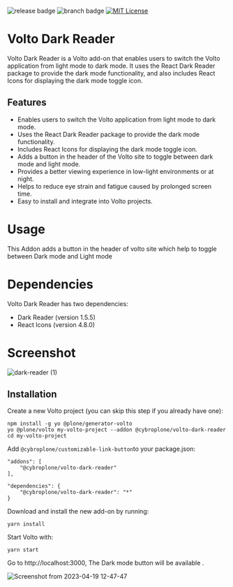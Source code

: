 


![release badge](https://badgen.net/badge/release/v1.0.0/blue) 
![branch badge](https://badgen.net/badge/main/passing/green)
[![MIT License](https://img.shields.io/badge/License-MIT-green.svg)](https://choosealicense.com/licenses/mit/)


# Volto Dark Reader
Volto Dark Reader is a Volto add-on that enables users to switch the Volto application from light mode to dark mode. It uses the React Dark Reader package to provide the dark mode functionality, and also includes React Icons for displaying the dark mode toggle icon.

## Features
 
- Enables users to switch the Volto application from light mode to dark mode.
- Uses the React Dark Reader package to provide the dark mode functionality.
- Includes React Icons for displaying the dark mode toggle icon.
- Adds a button in the header of the Volto site to toggle between dark mode and   light mode.
- Provides a better viewing experience in low-light environments or at night.
- Helps to reduce eye strain and fatigue caused by prolonged screen time.
- Easy to install and integrate into Volto projects.


# Usage
This Addon adds a button in the header of volto site which help to toggle between Dark mode and Light mode 


# Dependencies
Volto Dark Reader has two dependencies:
-  Dark Reader (version 1.5.5)
-  React Icons (version 4.8.0)

# Screenshot

![dark-reader (1)](https://user-images.githubusercontent.com/129945593/232989200-2d79eb4b-f2a9-4d9c-833b-610eb2b3a505.gif)

## Installation

Create a new Volto project (you can skip this step if you already have one):

```
npm install -g yo @plone/generator-volto
yo @plone/volto my-volto-project --addon @cybroplone/volto-dark-reader
cd my-volto-project
```

Add `@cybroplone/customizable-link-button`to your package.json:

```
"addons": [
    "@cybroplone/volto-dark-reader"
],

"dependencies": {
    "@cybroplone/volto-dark-reader": "*"
}
```

Download and install the new add-on by running:

```
yarn install
```

Start Volto with:

```
yarn start
```

  Go to http://localhost:3000, The Dark mode button will be available .
  
  ![Screenshot from 2023-04-19 12-47-47](https://user-images.githubusercontent.com/129945593/232997969-b682b4eb-cea0-4242-adb0-4da9a649eff4.png)


